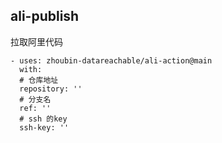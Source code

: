 ## ali-publish

拉取阿里代码

```
- uses: zhoubin-datareachable/ali-action@main
  with:
  # 仓库地址
  repository: ''
  # 分支名
  ref: ''
  # ssh 的key
  ssh-key: ''
```
